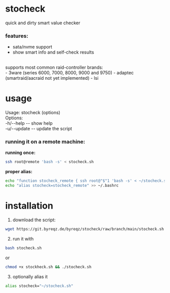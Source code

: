 # stocheck
quick and dirty smart value checker

### features: 
- sata/nvme support
- show smart info and self-check results
<br>
supports most common raid-controller brands: <br>
- 3ware (series 6000, 7000, 8000, 9000 and 9750)
- adaptec (smartraid/aacraid not yet implemented)
- lsi

# usage
Usage: stocheck (options) <br>
Options: <br>
 -h/--help -- show help <br>
 -u/--update -- update the script <br>

### **running it on a remote machine:**
**running once:**
```bash
ssh root@remote 'bash -s' < stocheck.sh
```

**proper alias:**
```bash
echo "function stocheck_remote { ssh root@"$"1 'bash -s' < ~/stocheck.sh; }" >> ~/.bashrc
echo "alias stocheck=stocheck_remote" >> ~/.bashrc
```

# installation
1. download the script: <br>
```bash
wget https://git.byreqz.de/byreqz/stocheck/raw/branch/main/stocheck.sh
```
2. run it with <br>
```bash
bash stocheck.sh
```
or <br>
```bash
chmod +x stockheck.sh && ./stocheck.sh
```
3. optionally alias it <br>
```bash
alias stocheck="~/stocheck.sh"
```

